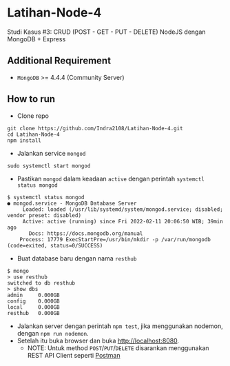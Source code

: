 # Latihan-Node-4
Studi Kasus #3: CRUD (POST - GET - PUT - DELETE) NodeJS dengan MongoDB + Express

## Additional Requirement
- `MongoDB` >= 4.4.4 (Community Server)

## How to run
- Clone repo
```
git clone https://github.com/Indra2108/Latihan-Node-4.git
cd Latihan-Node-4
npm install
```
- Jalankan service `mongod`
```
sudo systemctl start mongod
```
- Pastikan `mongod` dalam keadaan `active` dengan perintah `systemctl status mongod`
```
$ systemctl status mongod
● mongod.service - MongoDB Database Server
     Loaded: loaded (/usr/lib/systemd/system/mongod.service; disabled; vendor preset: disabled)
     Active: active (running) since Fri 2022-02-11 20:06:50 WIB; 39min ago
       Docs: https://docs.mongodb.org/manual
    Process: 17779 ExecStartPre=/usr/bin/mkdir -p /var/run/mongodb (code=exited, status=0/SUCCESS)

```
- Buat database baru dengan nama `resthub`
```
$ mongo
> use resthub
switched to db resthub
> show dbs
admin     0.000GB
config    0.000GB
local     0.000GB
resthub   0.000GB
```
- Jalankan server dengan perintah `npm test`, jika menggunakan nodemon, dengan `npm run nodemon`.
- Setelah itu buka browser dan buka [http://localhost:8080](http://localhost:8080).
    - NOTE: Untuk method `POST`/`PUT`/`DELETE` disarankan menggunakan REST API Client seperti [Postman](https://www.postman.com/downloads/)